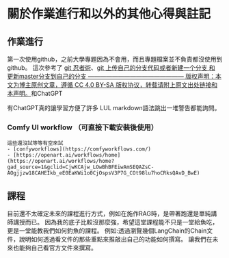 # 關於作業進行和以外的其他心得與註記

## 作業進行

第一次使用github，之前大學專題因為不會用，而且專題檔案並不負責都沒使用到github。
這次參考了 [git 忍者術](https://ithelp.ithome.com.tw/articles/10238075)、[git 上传自己的分支代码或者新建一个分支 和 更新master分支到自己的分支 ———————————————— 版权声明：本文为博主原创文章，遵循 CC 4.0 BY-SA 版权协议，转载请附上原文出处链接和本声明。](https://blog.csdn.net/u014386899/article/details/119728033)和ChatGPT

<!-- git add. -->
<!-- git commit -m "版本註記" -->
<!-- git push origin Z24049001 -->

有ChatGPT真的讓學習方便了許多 LUL markdown語法跳出一堆警告都能詢問。

### Comfy UI workflow （可直接下載安裝後使用）

    這些還沒試等等有空來試
    - [confyworkflows](https://comfyworkflows.com/)
    - [https://openart.ai/workflows/home](https://openart.ai/workflows/home?gad_source=1&gclid=CjwKCAjw_LOwBhBFEiwAmSEQAZsC-AOgjjzw18CAHEIkb_eE0EaKWi1o0CjOspsV3P7G_COt98lu7hoCRksQAvD_BwE)

## 課程

目前還不太確定未來的課程進行方式，例如在施作RAG時，是帶著跑還是單純講師講授而已。
因為我的底子比較沒那麼強，希望這堂課程能不只是一堂給魚吃，更是一堂能教我們如何釣魚的課程。
例如:透過瀏覽幾個LangChain的Chain文件，說明如何透過看文件的那些重點來推敲出自己的功能如何撰寫。
讓我們在未來也能夠自己看官方文件來撰寫。
